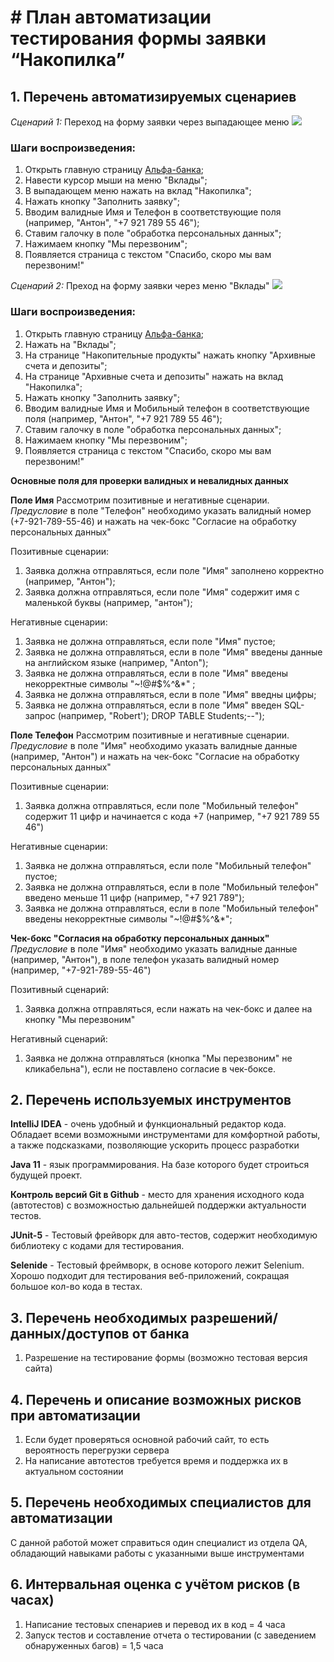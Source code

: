 # # План автоматизации тестирования формы заявки “Накопилка”

## 1. Перечень автоматизируемых сценариев
*Сценарий 1:* Переход на форму заявки через выпадающее меню 
![](https://d3dehtdmp2rwcw.cloudfront.net/ms_318171/QY8iydQYYEIfSCYGCuSOrXKPlBRxRV/%25D0%25A4%25D0%25BE%25D1%2582%25D0%25BE%25D0%25B3%25D1%2580%25D0%25B0%25D1%2584%25D0%25B8%25D0%25B8%2B2020-10-18%2B16.01.26.png?Expires=1603031400&Signature=vwx-eK~-U-a7vWY3lGlZOJM73vUpLv8OoOFqJtGA0HOCCtGCkbs6~NLYP2vr1qwSCz~5UW90MGGGr59m9ySdefGdfuPfTIHQ7lxsmBLgnUDMkFHBIIQoEYn764x82xxIzcGufK4g6Fz4DLME3ETAUuWFOAyO1EDCCCOU8uNf~40DXOd1H5n0stuxJGretgPms-CyxmN07yuK5DJrhlGcoOjQ48gXIQzazw3rKF6TMSqjYaGUF4r8Pr1-KcUFIVvVyCQkuZmL8LjxHbhkQZxVZOv0G6CdCxr3dp3zC26ZamaV2hx~oIxTLSuOEmhwzSELs7t62pVkndNYNarNHKc2vA__&Key-Pair-Id=APKAJBCGYQYURKHBGCOA)

### Шаги воспроизведения: 
1. Открыть главную страницу [Альфа-банка](https://alfabank.ru/);
2. Навести курсор мыши на меню "Вклады";
3. В выпадающем меню нажать на вклад "Накопилка";
4. Нажать кнопку "Заполнить заявку";
5. Вводим валидные Имя и Телефон в соответствующие поля (например, "Антон", "+7 921 789 55 46");
6. Ставим галочку в поле "обработка персональных данных";
7. Нажимаем кнопку "Мы перезвоним";
8. Появляется страница с текстом "Спасибо, скоро мы вам перезвоним!"

*Сценарий 2:* Преход на форму заявки через меню "Вклады"
![](https://d3dehtdmp2rwcw.cloudfront.net/ms_318171/0ddBueJeEKTKcLFS13axL95FvqlDAb/%25D0%2592%25D0%25BA%25D0%25BB%25D0%25B0%25D0%25B4%2B2.png%2B-%2BPaint%2B2020-10-18%2B17.16.14.png?Expires=1603031400&Signature=NeptGDyh9gxpz8O~02s70Y0OoJdWreS-GiOp8OV~Cz1ylMG6UyP4Pf6NHWBeusjcBxnRarDERq4nsta9r8cbZGrY8jD4zLjDdu6qRDzviebuiuZIGUTKnXSJLCJAHOAz0O1swsDkfmHWjg-S~lCqlvXJjyjVBl2flQdMuVh32EJqp2-MSiSUXrKEhcoPxnd7jybd1a98JODS1nsC1fBGgG95Msnc7eQYdTkOhJVUkq1BJzTa8pIdgm7BFPQUbkH9~-6d0aR8pEWJYIgoocthgkCznJNcxaAaeYxwnfvI8Xy2~x2VgoZG5gBJ3Ny-kLLak8u7E5JtSYY-E9eOapaSLw__&Key-Pair-Id=APKAJBCGYQYURKHBGCOA)

### Шаги воспроизведения:
1. Открыть главную страницу [Альфа-банка](https://alfabank.ru/);
2. Нажать на "Вклады";
3. На странице "Накопительные продукты" нажать кнопку "Архивные счета и депозиты";
4. На странице "Архивные счета и депозиты" нажать на вклад "Накопилка";
4. Нажать кнопку "Заполнить заявку";
5. Вводим валидные Имя и Мобильный телефон в соответствующие поля (например, "Антон", "+7 921 789 55 46");
6. Ставим галочку в поле "обработка персональных данных";
7. Нажимаем кнопку "Мы перезвоним";
8. Появляется страница с текстом "Спасибо, скоро мы вам перезвоним!"

**Основные поля для проверки валидных и невалидных данных** 
[](https://d3dehtdmp2rwcw.cloudfront.net/ms_318171/o1lGJ4UHtp5Tbr9fdD4QWgv3Ffu9Kp/%25C2%25AB%25D0%259D%25D0%25B0%25D0%25BA%25D0%25BE%25D0%25BF%25D0%25B8%25D0%25BB%25D0%25BA%25D0%25B0%25C2%25BB%2B%25E2%2580%2594%2B%25C2%25AB%25D0%2590%25D0%25BB%25D1%258C%25D1%2584%25D0%25B0-%25D0%2591%25D0%25B0%25D0%25BD%25D0%25BA%25C2%25BB%2B-%2BGoogle%2BChrome%2B2020-10.png?Expires=1603031400&Signature=iYhMPYd~vOblrxoGlTBuVOv~PFmw5s6-rsQpHu92hWcd8tOnvTHbn9i1HaKPJckB6JFhV0CXkXZCl7p7cxXW1q2pCLvAxH0Mh0V7E3~H4Rr6tFWDeP-xoE2RGsEha3Exq7eTIRpHok0nOeG7oRhzTm9CiWXHJsDtSt9cb02Be~MpEwP0ClRQ6wCcPrAABTAo8stfbMOg06NPB7frGA1imqT9mAXExse-W1vSOaJtYRAM8KZxF4Pe5J9X-Hv~IFPHBrKCnbmTTBzl9swBMqYXm3-gdbm6vsq~Gz~DzTbPZq9Ga-3jgAui2s3gBfEYOrDazleXmAQvo7~aRqtoqoAbhA__&Key-Pair-Id=APKAJBCGYQYURKHBGCOA)

**Поле Имя** 
Рассмотрим позитивные и негативные сценарии.
*Предусловие* в поле "Телефон" необходимо указать валидный номер (+7-921-789-55-46) и нажать на чек-бокс "Согласие на обработку персональных данных"

Позитивные сценарии: 
1. Заявка должна отправляться, если поле "Имя" заполнено корректно (например, "Антон");
2. Заявка должна отправляться, если поле "Имя" содержит имя с маленькой буквы (например, "антон");

Негативные сценарии:
1. Заявка не должна отправляться, если поле "Имя" пустое;
2. Заявка не должна отправляться, если в поле "Имя" введены данные на английском языке (например, "Anton");
3. Заявка не должна отправляться, если в поле "Имя" введены некорректные символы "~!@#$%^&*" ;
4. Заявка не должна отправляться, если в поле "Имя" введны цифры;
5. Заявка не должна отправляться, если в поле "Имя" введен SQL-запрос (например, "Robert'); DROP TABLE Students;--");

**Поле Телефон** 
Рассмотрим позитивные и негативные сценарии.
*Предусловие* в поле "Имя" необходимо указать валидные данные (например, "Антон") и нажать на чек-бокс "Согласие на обработку персональных данных"

Позитивные сценарии:
1. Заявка должна отправляться, если поле "Мобильный телефон" содержит 11 цифр и начинается с кода +7 (например, "+7 921 789 55 46")

Негативные сценарии:
1. Заявка не должна отправляться, если поле "Мобильный телефон" пустое;
2. Заявка не должна отправляться, если в поле "Мобильный телефон" введено меньше 11 цифр (например, "+7 921 789");
3. Заявка не должна отправляться, если в поле "Мобильный телефон" введены некорректные символы "~!@#$%^&*";

**Чек-бокс "Согласия на обработку персональных данных"**
*Предусловие* в поле "Имя" необходимо указать валидные данные (например, "Антон"), в поле телефон указать валидный номер (например, "+7-921-789-55-46")

Позитивный сценарий:
1. Заявка должна отправляться, если нажать на чек-бокс и далее на кнопку "Мы перезвоним"

Негативный сценарий:
1. Заявка не должна отправляться (кнопка "Мы перезвоним" не кликабельна"), если не поставлено согласие в чек-боксе.

## 2. Перечень используемых инструментов

**IntelliJ IDEA** - очень удобный и функциональный редактор кода. Обладает всеми возможными инструментами для комфортной работы, а также подсказками, позволяющие ускорить процесс разработки

**Java 11** - язык программирования. На базе которого будет строиться будущей проект.

**Контроль версий Git в Github** - место для хранения исходного кода (автотестов) с возможностью дальнейшей поддержки актуальности тестов.

**JUnit-5** - Тестовый фрейворк для авто-тестов, содержит необходимую библиотеку с кодами для тестирования.

**Selenide** - Тестовый фреймворк, в основе которого лежит Selenium. Хорошо подходит для тестирования веб-приложений, сокращая большое кол-во кода в тестах.

## 3. Перечень необходимых разрешений/данных/доступов от банка
1. Разрешение на тестирование формы (возможно тестовая версия сайта)

## 4. Перечень и описание возможных рисков при автоматизации
1. Если будет проверяться основной рабочий сайт, то есть вероятность перегрузки сервера
2. На написание автотестов требуется время и поддержка их в актуальном состоянии

## 5. Перечень необходимых специалистов для автоматизации
С данной работой может справиться один специалист из отдела QA, обладающий навыками работы с указанными выше инструментами

## 6. Интервальная оценка с учётом рисков (в часах)
1. Написание тестовых спенариев и перевод их в код = 4 часа
2. Запуск тестов и составление отчета о тестировании (с заведением обнаруженных багов) = 1,5 часа

